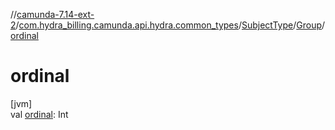 //[camunda-7.14-ext-2](../../../../index.md)/[com.hydra_billing.camunda.api.hydra.common_types](../../index.md)/[SubjectType](../index.md)/[Group](index.md)/[ordinal](ordinal.md)

# ordinal

[jvm]\
val [ordinal](ordinal.md): Int
